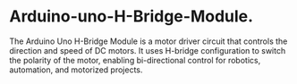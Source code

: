 # Arduino-uno-H-Bridge-Module.
The Arduino Uno H-Bridge Module is a motor driver circuit that controls the direction and speed of DC motors. It uses H-bridge configuration to switch the polarity of the motor, enabling bi-directional control for robotics, automation, and motorized projects.
